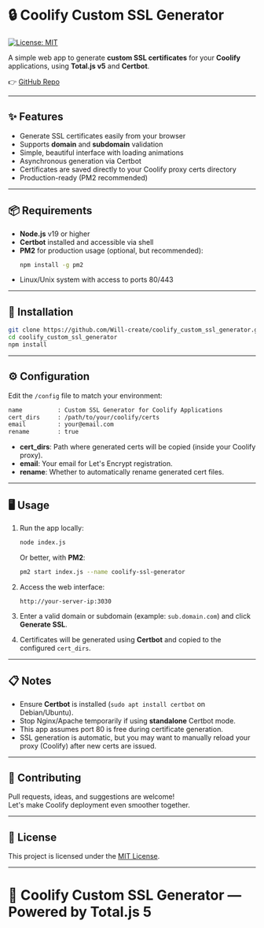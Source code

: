 
# 🔒 Coolify Custom SSL Generator

[![License: MIT](https://img.shields.io/badge/License-MIT-yellow.svg)](LICENSE)

A simple web app to generate **custom SSL certificates** for your **Coolify** applications, using **Total.js v5** and **Certbot**.

👉 [GitHub Repo](https://github.com/Will-create/coolify_custom_ssl_generator)

---

## ✨ Features

- Generate SSL certificates easily from your browser
- Supports **domain** and **subdomain** validation
- Simple, beautiful interface with loading animations
- Asynchronous generation via Certbot
- Certificates are saved directly to your Coolify proxy certs directory
- Production-ready (PM2 recommended)

---

## 📦 Requirements

- **Node.js** v19 or higher
- **Certbot** installed and accessible via shell
- **PM2** for production usage (optional, but recommended):
  ```bash
  npm install -g pm2
  ```
- Linux/Unix system with access to ports 80/443

---

## 🚀 Installation

```bash
git clone https://github.com/Will-create/coolify_custom_ssl_generator.git
cd coolify_custom_ssl_generator
npm install
```

---

## ⚙️ Configuration

Edit the `/config` file to match your environment:

```bash
name          : Custom SSL Generator for Coolify Applications
cert_dirs     : /path/to/your/coolify/certs
email         : your@email.com
rename        : true
```

- **cert_dirs**: Path where generated certs will be copied (inside your Coolify proxy).
- **email**: Your email for Let's Encrypt registration.
- **rename**: Whether to automatically rename generated cert files.

---

## 🖥️ Usage

1. Run the app locally:
   ```bash
   node index.js
   ```
   Or better, with **PM2**:
   ```bash
   pm2 start index.js --name coolify-ssl-generator
   ```

2. Access the web interface:
   ```
   http://your-server-ip:3030
   ```

3. Enter a valid domain or subdomain (example: `sub.domain.com`) and click **Generate SSL**.

4. Certificates will be generated using **Certbot** and copied to the configured `cert_dirs`.

---

## 📋 Notes

- Ensure **Certbot** is installed (`sudo apt install certbot` on Debian/Ubuntu).
- Stop Nginx/Apache temporarily if using **standalone** Certbot mode.
- This app assumes port 80 is free during certificate generation.
- SSL generation is automatic, but you may want to manually reload your proxy (Coolify) after new certs are issued.

---

## 🤝 Contributing

Pull requests, ideas, and suggestions are welcome!  
Let's make Coolify deployment even smoother together.

---

## 📜 License

This project is licensed under the [MIT License](LICENSE).

---

# 🌟 Coolify Custom SSL Generator — Powered by Total.js 5


